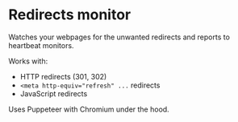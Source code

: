 # Redirects monitor

Watches your webpages for the unwanted redirects and reports to
heartbeat monitors.

Works with:
- HTTP redirects (301, 302)
- `<meta http-equiv="refresh" ...` redirects
- JavaScript redirects

Uses Puppeteer with Chromium under the hood. 
